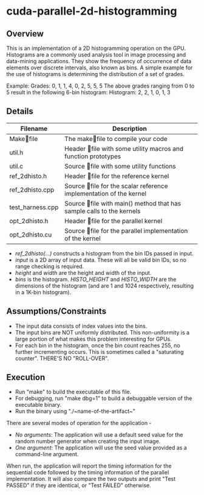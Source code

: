 # cuda-parallel-2d-histogramming

## Overview

This is an implementation of a 2D histogramming operation on the GPU. Histograms are a commonly used analysis tool in image processing
and data-mining applications. They show the frequency of occurrence of data elements over discrete intervals, also known as bins.
A simple example for the use of histograms is determining the distribution of a set of grades.

Example:
Grades: 0, 1, 1, 4, 0, 2, 5, 5, 5
The above grades ranging from 0 to 5 result in the following 6-bin histogram:
Histogram: 2, 2, 1, 0, 1, 3

## Details

| Filename          | Description                                                          |
| ----------------- |----------------------------------------------------------------------|
| Makefile          | The makefile to compile your code                                    |
| util.h            | Header file with some utility macros and function prototypes         |
| util.c            | Source file with some utility functions                              |
| ref_2dhisto.h     | Header file for the reference kernel                                 |
| ref_2dhisto.cpp   | Source file for the scalar reference implementation of the kernel    |
| test_harness.cpp  | Source file with main() method that has sample calls to the kernels  |
| opt_2dhisto.h     | Header file for the parallel kernel                                  |
| opt_2dhisto.cu    | Source file for the parallel implementation of the kernel            |

* *ref_2dhisto(...)* constructs a histogram from the bin IDs passed in input.
* *input* is a 2D array of input data. These will all be valid bin IDs, so no
range checking is required.
* *height* and *width* are the height and width of the input.
* *bins* is the histogram. *HISTO_HEIGHT* and *HISTO_WIDTH* are the
dimensions of the histogram (and are 1 and 1024 respectively, resulting in a 1K-bin histogram).

## Assumptions/Constraints

* The input data consists of index values into the bins.
* The input bins are NOT uniformly distributed. This non-uniformity is a
large portion of what makes this problem interesting for GPUs.
* For each bin in the histogram, once the bin count reaches 255, no further incrementing occurs.
This is sometimes called a "saturating counter". THERE'S NO "ROLL-OVER".

## Execution

* Run "make" to build the executable of this file.
* For debugging, run "make dbg=1" to build a debuggable version of the executable binary.
* Run the binary using "./~name-of-the-artifact~"

There are several modes of operation for the application -

* *No arguments*: The application will use a default seed value for the random
number generator when creating the input image.
* *One argument*: The application will use the seed value provided as a command-line argument.

When run, the application will report the timing information for the sequential code followed by
the timing information of the parallel implementation. It will also compare the two outputs and
print "Test PASSED" if they are identical, or "Test FAILED" otherwise.
